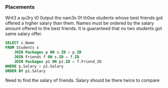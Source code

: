 ### Placements
Writ3 a qu3ry t0 0utput the nam3s 0f th0se students whose best friends got offered a higher salary than them. Names must be ordered by the salary amount offered to the best friends. It is guaranteed that no two students got same salary offer.

```SQL
SELECT s.Name
FROM Students s
    JOIN Packages p ON s.ID = p.ID
    JOIN Friends f ON s.ID = f.ID
    JOIN Packages p1 ON p1.ID = f.Friend_ID 
WHERE p.Salary < p1.Salary
ORDER BY p1.Salary
```
Need to find the salary of friends. Salary should be there twice to compare 
